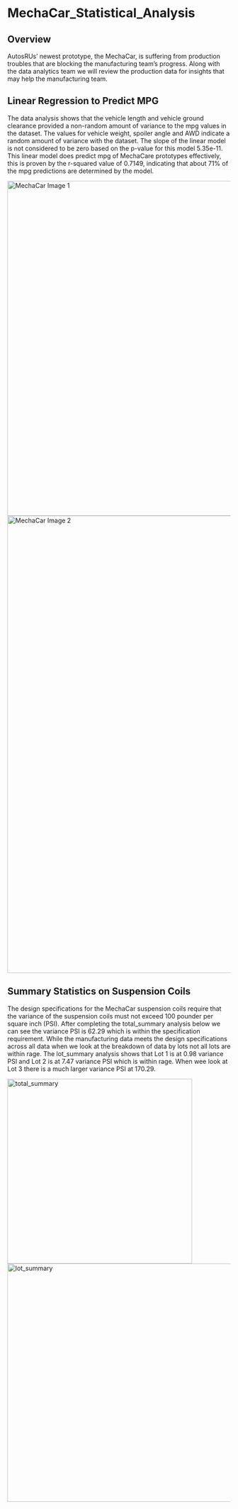 # MechaCar_Statistical_Analysis
## Overview

AutosRUs’ newest prototype, the MechaCar, is suffering from production troubles that are blocking the manufacturing team’s progress. Along with the data analytics team we will review the production data for insights that may help the manufacturing team.

## Linear Regression to Predict MPG

The data analysis shows that the vehicle length and vehicle ground clearance provided a non-random amount of variance to the mpg values in the dataset.  The values for vehicle weight, spoiler angle and AWD indicate a random amount of variance with the dataset.
The slope of the linear model is not considered to be zero based on the p-value for this model 5.35e-11.
This linear model does predict mpg of MechaCare prototypes effectively, this is proven by the r-squared value of 0.7149, indicating that about 71% of the mpg predictions are determined by the model.

<img width="756" alt="MechaCar Image 1" src="https://user-images.githubusercontent.com/93060074/159138792-e85c5500-5a4a-4bbd-bd58-b1c65eb41b90.png">

<img width="1032" alt="MechaCar Image 2" src="https://user-images.githubusercontent.com/93060074/159138800-4d1a388b-34d4-4ce8-a3da-5ef6e828f05b.png">

## Summary Statistics on Suspension Coils

The design specifications for the MechaCar suspension coils require that the variance of the suspension coils must not exceed 100 pounder per square inch (PSI).  After completing the total_summary analysis below we can see the variance PSI is 62.29 which is within the specification requirement.  While the manufacturing data meets the design specifications across all data when we look at the breakdown of data by lots not all lots are within rage.  The lot_summary analysis shows that Lot 1 is at 0.98 variance PSI and Lot 2 is at 7.47 variance PSI which is within rage.  When wee look at Lot 3 there is a much larger variance PSI at 170.29.

<img width="417" alt="total_summary" src="https://user-images.githubusercontent.com/93060074/159138819-cab9955d-cb95-4736-bc94-c19e79994e47.png">

<img width="538" alt="lot_summary" src="https://user-images.githubusercontent.com/93060074/159138810-2e75bae0-6f58-4754-8f5f-265b14de0aea.png">

